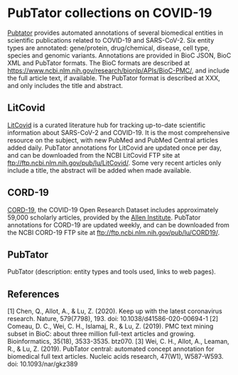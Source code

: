 # PubTator collections on COVID-19

[Pubtator](https://www.ncbi.nlm.nih.gov/research/pubtator/) provides automated annotations of several biomedical entities in scientific publications related to COVID-19 and SARS-CoV-2. Six entity types are annotated: gene/protein, drug/chemical, disease, cell type, species and genomic variants. Annotations are provided in BioC JSON, BioC XML and PubTator formats. The BioC formats are described at https://www.ncbi.nlm.nih.gov/research/bionlp/APIs/BioC-PMC/, and include the full article text, if available. The PubTator format is described at XXX, and only includes the title and abstract.

## LitCovid
[LitCovid](https://www.ncbi.nlm.nih.gov/research/coronavirus/) is a curated literature hub for tracking up-to-date scientific information about SARS-CoV-2 and COVID-19. It is the most comprehensive resource on the subject, with new PubMed and PubMed Central articles added daily. PubTator annotations for LitCovid are updated once per day, and can be downloaded from the NCBI LitCovid FTP site at ftp://ftp.ncbi.nlm.nih.gov/pub/lu/LitCovid/. Some very recent articles only include a title, the abstract will be added when made available.

## CORD-19
[CORD-19](https://pages.semanticscholar.org/coronavirus-research), the COVID-19 Open Research Dataset includes approximately 59,000 scholarly articles, provided by the [Allen Institute](https://alleninstitute.org/). PubTator annotations for CORD-19 are updated weekly, and can be downloaded from the NCBI CORD-19 FTP site at ftp://ftp.ncbi.nlm.nih.gov/pub/lu/CORD19/.

## PubTator
PubTator (description: entity types and tools used, links to web pages).

## References
[1] Chen, Q., Allot, A., & Lu, Z. (2020). Keep up with the latest coronavirus research. Nature, 579(7798), 193. doi: 10.1038/d41586-020-00694-1
[2] Comeau, D. C., Wei, C. H., Islamaj, R., & Lu, Z. (2019). PMC text mining subset in BioC: about three million full-text articles and growing. Bioinformatics, 35(18), 3533-3535. btz070.
[3] Wei, C. H., Allot, A., Leaman, R., & Lu, Z. (2019). PubTator central: automated concept annotation for biomedical full text articles. Nucleic acids research, 47(W1), W587-W593. doi: 10.1093/nar/gkz389

